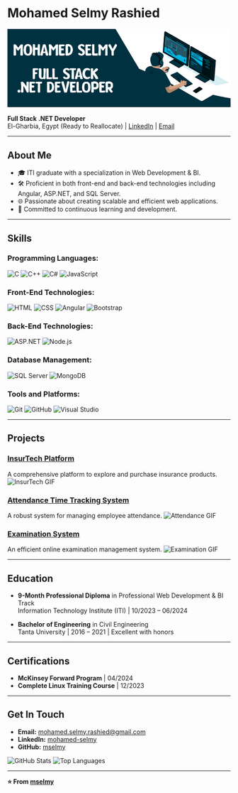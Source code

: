 # Mohamed Selmy Rashied

![Profile Banner](./Banner.gif)

**Full Stack .NET Developer**  
El-Gharbia, Egypt (Ready to Reallocate) | [LinkedIn](https://www.linkedin.com/in/mohamed-selmy) | [Email](mailto:mohamed.selmy.rashied@gmail.com)

---

## About Me

- 🎓 ITI graduate with a specialization in Web Development & BI.
- 🛠️ Proficient in both front-end and back-end technologies including Angular, ASP.NET, and SQL Server.
- 🌐 Passionate about creating scalable and efficient web applications.
- 🌟 Committed to continuous learning and development.

---

## Skills

### Programming Languages:
![C](https://img.shields.io/badge/-C-blue?style=flat-square&logo=c)
![C++](https://img.shields.io/badge/-C++-00599C?style=flat-square&logo=c++)
![C#](https://img.shields.io/badge/-C%23-239120?style=flat-square&logo=c-sharp)
![JavaScript](https://img.shields.io/badge/-JavaScript-F7DF1E?style=flat-square&logo=javascript)

### Front-End Technologies:
![HTML](https://img.shields.io/badge/-HTML-E34F26?style=flat-square&logo=html5)
![CSS](https://img.shields.io/badge/-CSS-1572B6?style=flat-square&logo=css3)
![Angular](https://img.shields.io/badge/-Angular-DD0031?style=flat-square&logo=angular)
![Bootstrap](https://img.shields.io/badge/-Bootstrap-563D7C?style=flat-square&logo=bootstrap)

### Back-End Technologies:
![ASP.NET](https://img.shields.io/badge/-ASP.NET-5C2D91?style=flat-square&logo=dot-net)
![Node.js](https://img.shields.io/badge/-Node.js-339933?style=flat-square&logo=node-dot-js)

### Database Management:
![SQL Server](https://img.shields.io/badge/-SQL%20Server-CC2927?style=flat-square&logo=microsoft-sql-server)
![MongoDB](https://img.shields.io/badge/-MongoDB-47A248?style=flat-square&logo=mongodb)

### Tools and Platforms:
![Git](https://img.shields.io/badge/-Git-F05032?style=flat-square&logo=git)
![GitHub](https://img.shields.io/badge/-GitHub-181717?style=flat-square&logo=github)
![Visual Studio](https://img.shields.io/badge/-Visual%20Studio-5C2D91?style=flat-square&logo=visual-studio)

---

## Projects

### [InsurTech Platform](https://github.com/mselmy/InsurTech-Platform-Front-End)
A comprehensive platform to explore and purchase insurance products.
![InsurTech GIF](https://media.giphy.com/media/YOUR_INSURTECH_GIF_LINK_HERE/giphy.gif)

### [Attendance Time Tracking System](https://github.com/AbdelhameedOsama/Attendance-Time-tracking-System-)
A robust system for managing employee attendance.
![Attendance GIF](https://media.giphy.com/media/YOUR_ATTENDANCE_GIF_LINK_HERE/giphy.gif)

### [Examination System](https://github.com/EbrahimDawoud/Examination-System)
An efficient online examination management system.
![Examination GIF](https://media.giphy.com/media/YOUR_EXAMINATION_GIF_LINK_HERE/giphy.gif)

---

## Education

- **9-Month Professional Diploma** in Professional Web Development & BI Track  
  Information Technology Institute (ITI) | 10/2023 – 06/2024

- **Bachelor of Engineering** in Civil Engineering  
  Tanta University | 2016 – 2021 | Excellent with honors

---

## Certifications

- **McKinsey Forward Program** | 04/2024
- **Complete Linux Training Course** | 12/2023

---

## Get In Touch

- **Email:** [mohamed.selmy.rashied@gmail.com](mailto:mohamed.selmy.rashied@gmail.com)
- **LinkedIn:** [mohamed-selmy](https://www.linkedin.com/in/mohamed-selmy)
- **GitHub:** [mselmy](https://github.com/mselmy)

![GitHub Stats](https://github-readme-stats.vercel.app/api?username=mselmy&show_icons=true&theme=radical)
![Top Languages](https://github-readme-stats.vercel.app/api/top-langs/?username=mselmy&layout=compact&theme=radical)

---

**⭐️ From [mselmy](https://github.com/mselmy)**
